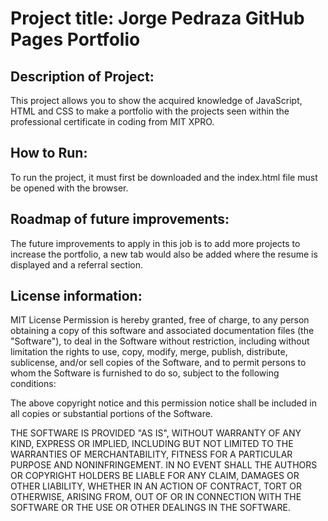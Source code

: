 # Project title: Jorge Pedraza GitHub Pages Portfolio

## Description of Project:
This project allows you to show the acquired knowledge of JavaScript, HTML and CSS to make a portfolio with the projects seen within the professional certificate in coding from MIT XPRO.

## How to Run:
To run the project, it must first be downloaded and the index.html file must be opened with the browser.

## Roadmap of future improvements:
The future improvements to apply in this job is to add more projects to increase the portfolio, a new tab would also be added where the resume is displayed and a referral section.

## License information:
MIT License
Permission is hereby granted, free of charge, to any person obtaining a copy of this software and associated documentation files (the "Software"), to deal in the Software without restriction, including without limitation the rights to use, copy, modify, merge, publish, distribute, sublicense, and/or sell copies of the Software, and to permit persons to whom the Software is furnished to do so, subject to the following conditions:

The above copyright notice and this permission notice shall be included in all copies or substantial portions of the Software.

THE SOFTWARE IS PROVIDED "AS IS", WITHOUT WARRANTY OF ANY KIND, EXPRESS OR IMPLIED, INCLUDING BUT NOT LIMITED TO THE WARRANTIES OF MERCHANTABILITY, FITNESS FOR A PARTICULAR PURPOSE AND NONINFRINGEMENT. IN NO EVENT SHALL THE AUTHORS OR COPYRIGHT HOLDERS BE LIABLE FOR ANY CLAIM, DAMAGES OR OTHER LIABILITY, WHETHER IN AN ACTION OF CONTRACT, TORT OR OTHERWISE, ARISING FROM, OUT OF OR IN CONNECTION WITH THE SOFTWARE OR THE USE OR OTHER DEALINGS IN THE SOFTWARE.
